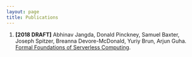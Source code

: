 ```yaml
---
layout: page
title: Publications
---
```



1. **[2018 DRAFT]** Abhinav Jangda, Donald Pinckney, Samuel Baxter, Joseph Spitzer, Breanna Devore-McDonald, Yuriy Brun, Arjun Guha. [Formal Foundations of Serverless Computing]({{site.baseurl}}/public/files/documents/foundations.pdf).

<script src="{{ site.baseurl }}/public/js/new_tab.js"></script>
